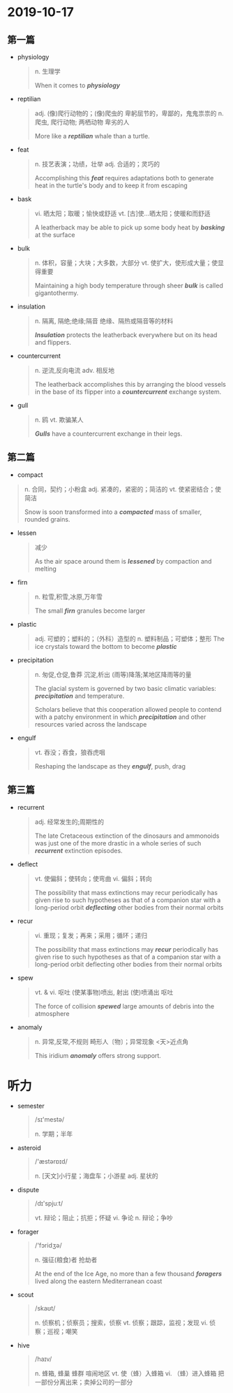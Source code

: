 # 2019-10-17

## 第一篇

* physiology

  > n. 生理学
  >
  > When it comes to ***physiology***

* reptilian

  > adj. (像)爬行动物的；(像)爬虫的
  > 卑躬屈节的，卑鄙的，鬼鬼祟祟的
  > n. 爬虫, 爬行动物; 两栖动物
  > 卑劣的人
  >
  > More like a ***reptilian*** whale than a turtle.

* feat

  > n. 技艺表演；功绩，壮举
  > adj. 合适的；灵巧的
  >
  > Accomplishing this ***feat*** requires adaptations both to generate heat in the turtle's body and to keep it from escaping

* bask

  > vi. 晒太阳；取暖；愉快或舒适
  > vt. [古]使…晒太阳；使暖和而舒适
  >
  > A leatherback may be able to pick up some body heat by ***basking*** at the surface

* bulk

  > n. 体积，容量；大块；大多数，大部分
  > vt. 使扩大，使形成大量；使显得重要
  >
  > Maintaining a high body temperature through sheer ***bulk*** is called gigantothermy. 

* insulation

  > n. 隔离, 隔绝;绝缘;隔音
  > 绝缘、隔热或隔音等的材料
  >
  > ***Insulation*** protects the leatherback everywhere but on its head and flippers.

* countercurrent

  > n. 逆流,反向电流
  > adv. 相反地
  >
  > The leatherback accomplishes this by arranging the blood vessels in the base of its flipper into a ***countercurrent*** exchange system.

* gull

  > n. 鸥
  > vt. 欺骗某人
  >
  > ***Gulls*** have a countercurrent exchange in their legs.

## 第二篇

*  compact

  > n. 合同，契约；小粉盒
  > adj. 紧凑的，紧密的；简洁的
  > vt. 使紧密结合；使简洁
  >
  > Snow is soon transformed into a ***compacted*** mass of smaller, rounded grains.

* lessen

  > 减少
  >
  > As the air space around them is ***lessened*** by compaction and melting

* firn

  > n. 粒雪,积雪,冰原,万年雪
  >
  > The small ***firn*** granules become larger

* plastic
  
  > adj. 可塑的；塑料的；（外科）造型的
  > n. 塑料制品；可塑体；整形
  > The ice crystals toward the bottom to become ***plastic*** 

* precipitation

  > n. 匆促,仓促,鲁莽
  > 沉淀,析出
  > (雨等)降落;某地区降雨等的量
  >
  > The glacial system is governed by two basic climatic variables: ***precipitation*** and temperature. 
  >
  > Scholars believe that this cooperation allowed people to contend with a patchy environment in which ***precipitation*** and other resources varied across the landscape

* engulf

  > vt. 吞没；吞食，狼吞虎咽
  >
  > Reshaping the landscape as they ***engulf***, push, drag

## 第三篇

* recurrent 

  > adj. 经常发生的;周期性的
  >
  > The late Cretaceous extinction of the dinosaurs and ammonoids was just one of the more drastic in a whole series of such ***recurrent*** extinction episodes. 

* deflect

  > vt. 使偏斜；使转向；使弯曲
  > vi. 偏斜；转向
  >
  > The possibility that mass extinctions may recur periodically has given rise to such hypotheses as that of a companion star with a long-period orbit ***deflecting*** other bodies from their normal orbits

* recur

  > vi. 重现；复发；再来；采用；循环；递归
  >
  > The possibility that mass extinctions may ***recur*** periodically has given rise to such hypotheses as that of a companion star with a long-period orbit deflecting other bodies from their normal orbits

* spew

  > vt. & vi. 呕吐
  > (使某事物)喷出, 射出
  > (使)喷涌出
  > 呕吐
  >
  > The force of collision ***spewed*** large amounts of debris into the atmosphere

* anomaly 

  > n. 异常,反常,不规则
  > 畸形人〔物〕；异常现象
  > <天>近点角
  >
  > This iridium ***anomaly*** offers strong support.

# 听力

* semester

  > /sɪ'mestə/
  >
  > n. 学期；半年

* asteroid

  > /'æstərɒɪd/
  >
  > n. [天文]小行星；海盘车；小游星
  > adj. 星状的
  
* dispute

  > /dɪ'spjuːt/
  >
  > vt. 辩论；阻止；抗拒；怀疑
  > vi. 争论
  > n. 辩论；争吵

* forager

  > /'fɔridʒə/
  >
  > n. 强征(粮食)者
  > 抢劫者
  >
  > At the end of the Ice Age, no more than a few thousand ***foragers*** lived along the eastern Mediterranean coast

* scout

  > /skaʊt/
  >
  > n. 侦察机；侦察员；搜索，侦察
  > vt. 侦察；跟踪，监视；发现
  > vi. 侦察；巡视；嘲笑

* hive

  > /haɪv/
  >
  > n. 蜂箱, 蜂巢
  > 蜂群
  > 喧闹地区
  > vt. 使（蜂）入蜂箱
  > vi. （蜂）进入蜂箱
  > 把一部份分离出来；卖掉公司的一部分



  

  

  














































